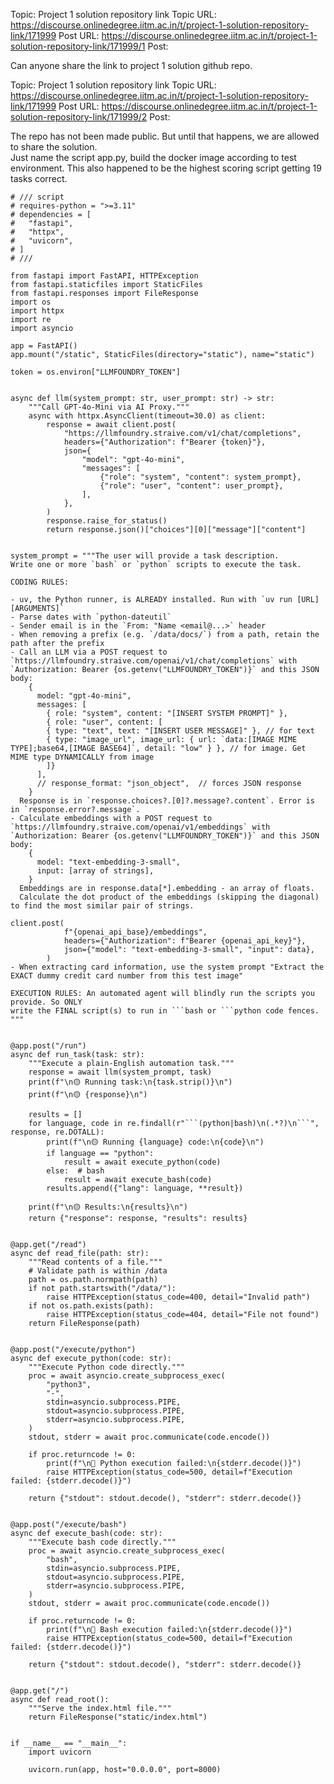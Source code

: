Topic: Project 1 solution repository link
Topic URL: https://discourse.onlinedegree.iitm.ac.in/t/project-1-solution-repository-link/171999
Post URL: https://discourse.onlinedegree.iitm.ac.in/t/project-1-solution-repository-link/171999/1
Post: <p>Can anyone share the link to project 1 solution github repo.</p>

Topic: Project 1 solution repository link
Topic URL: https://discourse.onlinedegree.iitm.ac.in/t/project-1-solution-repository-link/171999
Post URL: https://discourse.onlinedegree.iitm.ac.in/t/project-1-solution-repository-link/171999/2
Post: <p>The repo has not been made public. But until that happens, we are allowed to share the solution.<br>
Just name the script app.py, build the docker image according to test environment. This also happened to be the highest scoring script getting 19 tasks correct.</p>
<pre data-code-wrap="python"><code class="lang-python"># /// script
# requires-python = "&gt;=3.11"
# dependencies = [
#   "fastapi",
#   "httpx",
#   "uvicorn",
# ]
# ///

from fastapi import FastAPI, HTTPException
from fastapi.staticfiles import StaticFiles
from fastapi.responses import FileResponse
import os
import httpx
import re
import asyncio

app = FastAPI()
app.mount("/static", StaticFiles(directory="static"), name="static")

token = os.environ["LLMFOUNDRY_TOKEN"]


async def llm(system_prompt: str, user_prompt: str) -&gt; str:
    """Call GPT-4o-Mini via AI Proxy."""
    async with httpx.AsyncClient(timeout=30.0) as client:
        response = await client.post(
            "https://llmfoundry.straive.com/v1/chat/completions",
            headers={"Authorization": f"Bearer {token}"},
            json={
                "model": "gpt-4o-mini",
                "messages": [
                    {"role": "system", "content": system_prompt},
                    {"role": "user", "content": user_prompt},
                ],
            },
        )
        response.raise_for_status()
        return response.json()["choices"][0]["message"]["content"]


system_prompt = """The user will provide a task description.
Write one or more `bash` or `python` scripts to execute the task.

CODING RULES:

- uv, the Python runner, is ALREADY installed. Run with `uv run [URL] [ARGUMENTS]`
- Parse dates with `python-dateutil`
- Sender email is in the `From: "Name &lt;email@...&gt;` header
- When removing a prefix (e.g. `/data/docs/`) from a path, retain the path after the prefix
- Call an LLM via a POST request to `https://llmfoundry.straive.com/openai/v1/chat/completions` with `Authorization: Bearer {os.getenv("LLMFOUNDRY_TOKEN")}` and this JSON body:
    {
      model: "gpt-4o-mini",
      messages: [
        { role: "system", content: "[INSERT SYSTEM PROMPT]" },
        { role: "user", content: [
        { type: "text", text: "[INSERT USER MESSAGE]" }, // for text
        { type: "image_url", image_url: { url: `data:[IMAGE MIME TYPE];base64,[IMAGE BASE64]`, detail: "low" } }, // for image. Get MIME type DYNAMICALLY from image
        ]}
      ],
      // response_format: "json_object",  // forces JSON response
    }
  Response is in `response.choices?.[0]?.message?.content`. Error is in `response.error?.message`.
- Calculate embeddings with a POST request to `https://llmfoundry.straive.com/openai/v1/embeddings` with `Authorization: Bearer {os.getenv("LLMFOUNDRY_TOKEN")}` and this JSON body:
    {
      model: "text-embedding-3-small",
      input: [array of strings],
    }
  Embeddings are in response.data[*].embedding - an array of floats.
  Calculate the dot product of the embeddings (skipping the diagonal) to find the most similar pair of strings.

client.post(
            f"{openai_api_base}/embeddings",
            headers={"Authorization": f"Bearer {openai_api_key}"},
            json={"model": "text-embedding-3-small", "input": data},
        )
- When extracting card information, use the system prompt "Extract the EXACT dummy credit card number from this test image"

EXECUTION RULES: An automated agent will blindly run the scripts you provide. So ONLY
write the FINAL script(s) to run in ```bash or ```python code fences.
"""


@app.post("/run")
async def run_task(task: str):
    """Execute a plain-English automation task."""
    response = await llm(system_prompt, task)
    print(f"\n🟡 Running task:\n{task.strip()}\n")
    print(f"\n🟡 {response}\n")

    results = []
    for language, code in re.findall(r"```(python|bash)\n(.*?)\n```", response, re.DOTALL):
        print(f"\n🟡 Running {language} code:\n{code}\n")
        if language == "python":
            result = await execute_python(code)
        else:  # bash
            result = await execute_bash(code)
        results.append({"lang": language, **result})

    print(f"\n🟡 Results:\n{results}\n")
    return {"response": response, "results": results}


@app.get("/read")
async def read_file(path: str):
    """Read contents of a file."""
    # Validate path is within /data
    path = os.path.normpath(path)
    if not path.startswith("/data/"):
        raise HTTPException(status_code=400, detail="Invalid path")
    if not os.path.exists(path):
        raise HTTPException(status_code=404, detail="File not found")
    return FileResponse(path)


@app.post("/execute/python")
async def execute_python(code: str):
    """Execute Python code directly."""
    proc = await asyncio.create_subprocess_exec(
        "python3",
        "-",
        stdin=asyncio.subprocess.PIPE,
        stdout=asyncio.subprocess.PIPE,
        stderr=asyncio.subprocess.PIPE,
    )
    stdout, stderr = await proc.communicate(code.encode())

    if proc.returncode != 0:
        print(f"\n🔴 Python execution failed:\n{stderr.decode()}")
        raise HTTPException(status_code=500, detail=f"Execution failed: {stderr.decode()}")

    return {"stdout": stdout.decode(), "stderr": stderr.decode()}


@app.post("/execute/bash")
async def execute_bash(code: str):
    """Execute bash code directly."""
    proc = await asyncio.create_subprocess_exec(
        "bash",
        stdin=asyncio.subprocess.PIPE,
        stdout=asyncio.subprocess.PIPE,
        stderr=asyncio.subprocess.PIPE,
    )
    stdout, stderr = await proc.communicate(code.encode())

    if proc.returncode != 0:
        print(f"\n🔴 Bash execution failed:\n{stderr.decode()}")
        raise HTTPException(status_code=500, detail=f"Execution failed: {stderr.decode()}")

    return {"stdout": stdout.decode(), "stderr": stderr.decode()}


@app.get("/")
async def read_root():
    """Serve the index.html file."""
    return FileResponse("static/index.html")


if __name__ == "__main__":
    import uvicorn

    uvicorn.run(app, host="0.0.0.0", port=8000)
</code></pre>

